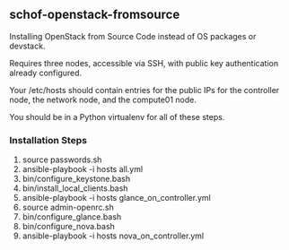 ## schof-openstack-fromsource

Installing OpenStack from Source Code instead of OS packages or devstack.

Requires three nodes, accessible via SSH, with public key authentication already configured.

Your /etc/hosts should contain entries for the public IPs for the controller node, the network node, and the compute01 node.

You should be in a Python virtualenv for all of these steps.


### Installation Steps


1. source passwords.sh
2. ansible-playbook -i hosts all.yml
3. bin/configure_keystone.bash
4. bin/install_local_clients.bash
5. ansible-playbook -i hosts glance_on_controller.yml
6. source admin-openrc.sh
7. bin/configure_glance.bash
8. bin/configure_nova.bash
8. ansible-playbook -i hosts nova_on_controller.yml
